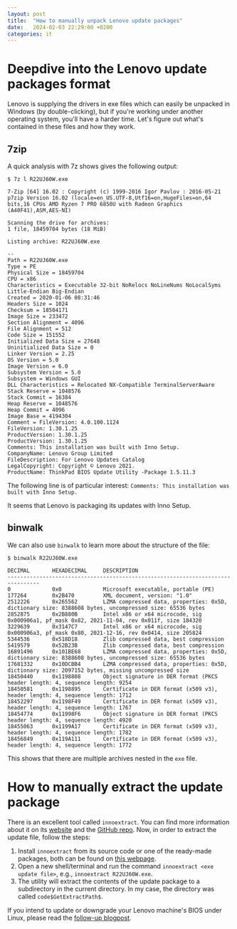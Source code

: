 ```yaml
---
layout: post
title:  "How to manually unpack Lenovo update packages"
date:   2024-02-03 22:29:00 +0200
categories: it
---
```


# Deepdive into the Lenovo update packages format
Lenovo is supplying the drivers in exe files which can easily be unpacked in Windows (by double-clicking), but if you're working under another operating system, you'll have a harder time. Let's figure out what's contained in these files and how they work.
## 7zip
A quick analysis with 7z shows gives the following output:

`$ 7z l R22UJ60W.exe`
```
7-Zip [64] 16.02 : Copyright (c) 1999-2016 Igor Pavlov : 2016-05-21
p7zip Version 16.02 (locale=en_US.UTF-8,Utf16=on,HugeFiles=on,64 bits,16 CPUs AMD Ryzen 7 PRO 6850U with Radeon Graphics      (A40F41),ASM,AES-NI)

Scanning the drive for archives:
1 file, 18459704 bytes (18 MiB)

Listing archive: R22UJ60W.exe

--
Path = R22UJ60W.exe
Type = PE
Physical Size = 18459704
CPU = x86
Characteristics = Executable 32-bit NoRelocs NoLineNums NoLocalSyms Little-Endian Big-Endian
Created = 2020-01-06 08:31:46
Headers Size = 1024
Checksum = 18504171
Image Size = 233472
Section Alignment = 4096
File Alignment = 512
Code Size = 151552
Initialized Data Size = 27648
Uninitialized Data Size = 0
Linker Version = 2.25
OS Version = 5.0
Image Version = 6.0
Subsystem Version = 5.0
Subsystem = Windows GUI
DLL Characteristics = Relocated NX-Compatible TerminalServerAware
Stack Reserve = 1048576
Stack Commit = 16384
Heap Reserve = 1048576
Heap Commit = 4096
Image Base = 4194304
Comment = FileVersion: 4.0.100.1124
FileVersion: 1.30.1.25           
ProductVersion: 1.30.1.25
ProductVersion: 1.30.1.25                                         
Comments: This installation was built with Inno Setup.
CompanyName: Lenovo Group Limited                                        
FileDescription: For Lenovo Updates Catalog                                  
LegalCopyright: Copyright © Lenovo 2021.                                                                            
ProductName: ThinkPad BIOS Update Utility -Package 1.5.11.3
```

The following line is of particular interest:
```Comments: This installation was built with Inno Setup.```

It seems that Lenovo is packaging its updates with Inno Setup.

## binwalk
We can also use `binwalk` to learn more about the structure of the file:

`$ binwalk R22UJ60W.exe`
```
DECIMAL       HEXADECIMAL     DESCRIPTION
--------------------------------------------------------------------------------
0             0x0             Microsoft executable, portable (PE)
177264        0x2B470         XML document, version: "1.0"
2512226       0x265562        LZMA compressed data, properties: 0x5D, dictionary size: 8388608 bytes, uncompressed size: 65536 bytes
2852875       0x2B880B        Intel x86 or x64 microcode, sig 0x000906a1, pf_mask 0x82, 2021-11-04, rev 0x011f, size 184320
3229639       0x3147C7        Intel x86 or x64 microcode, sig 0x000906a3, pf_mask 0x80, 2021-12-16, rev 0x0414, size 205824
5344536       0x518D18        Zlib compressed data, best compression
5419579       0x52B23B        Zlib compressed data, best compression
16891496      0x101BE68       LZMA compressed data, properties: 0x5D, dictionary size: 8388608 bytes, uncompressed size: 65536 bytes
17681332      0x10DCBB4       LZMA compressed data, properties: 0x5D, dictionary size: 2097152 bytes, missing uncompressed size
18450440      0x1198808       Object signature in DER format (PKCS header length: 4, sequence length: 9254
18450581      0x1198895       Certificate in DER format (x509 v3), header length: 4, sequence length: 1712
18452297      0x1198F49       Certificate in DER format (x509 v3), header length: 4, sequence length: 1767
18454774      0x11998F6       Object signature in DER format (PKCS header length: 4, sequence length: 4920
18455063      0x1199A17       Certificate in DER format (x509 v3), header length: 4, sequence length: 1782
18456849      0x119A111       Certificate in DER format (x509 v3), header length: 4, sequence length: 1772
```

This shows that there are multiple archives nested in the `exe` file.

# How to manually extract the update package
There is an excellent tool called `innoextract`. You can find more information about it on its [website](https://constexpr.org/innoextract/) and the [GitHub repo](https://github.com/dscharrer/innoextract).
Now, in order to extract the update file, follow the steps:
1. Install `innoextract` from its source code or one of the ready-made packages, both can be found on [this webpage](https://constexpr.org/innoextract/#packages).
2. Open a new shell/terminal and run the command
`innoextract <exe update file>`, e.g., `innoextract R22UJ60W.exe`.
3. The utility will extract the contents of the update package to a subdirectory in the current directory. In my case, the directory was called `code$GetExtractPath$`.

If you intend to update or downgrade your Lenovo machine's BIOS under Linux, please read the [follow-up blogpost](/it/2024/02/03/Lenovo-BIOS-update-downgrade-under-Linux.html).
